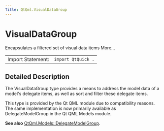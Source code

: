 ```yaml
---
Title: QtQml.VisualDataGroup
---
```

        
VisualDataGroup
===============

<span class="subtitle"></span>
Encapsulates a filtered set of visual data items More...

|                   |                    |
|-------------------|--------------------|
| Import Statement: | `import QtQuick .` |

<span id="details"></span>
Detailed Description
--------------------

The VisualDataGroup type provides a means to address the model data of a model's delegate items, as well as sort and filter these delegate items.

This type is provided by the Qt QML module due to compatibility reasons. The same implementation is now primarily available as DelegateModelGroup in the Qt QML Models module.

**See also** [QtQml.Models::DelegateModelGroup](../QtQml.DelegateModelGroup.md).

